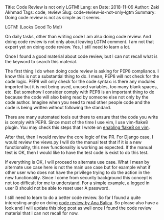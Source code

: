 Title: Code Review is not only LGTM!
Lang: en
Date: 2018-11-09
Author: Zaki Akhmad
Tags: code, review
Slug: code-review-is-not-only-lgtm
Summary: Doing code review is not as simple as it seems.

LGTM! (Looks Good To Me!)

On daily tasks, other than writing code I am also doing code review.
And doing code review is not only about leaving LGTM comment. I am not that
expert yet on doing code review. Yes, I still need to learn a lot.

Once I found a good material about code review, but I can not recall what is the
keyword to search this material.

The first thing I do when doing code review is asking for PEP8 compliance. I
know this is not a substantial thing to do. I mean, PEP8 will not check for the
code logic. PEP8 will only check for the code syntax: is there any modules
imported but it is not being used, unused variables, too many blank spaces, etc.
But somehow I consider comply with PEP8 is an important thing to do because the
code will also being read by someone else not only by the code author. Imagine
when you need to read other people code and the code is being written without
following the standard.

There are many automated tools out there to ensure that the code you write is
comply with PEP8. Since most of the time I use vim, I use vim-flake8 plugin.
You may check this steps that I wrote on [enabling flake8 on
vim](https://gist.github.com/za/983db825aee2dc352d5341da357cbfb4).

After that, then I would review the core logic of the PR. For Django case, I
would review the views.py I will do the manual test that if it is a new
functionality, this new functionality is working as expected. If the manual
test is OK, then I would like to have the test code is exist to do this test.

If everything is OK, I will proceed to alternate use case. What I mean by
alternate use case here is not the main use case but for example what if other
user who does not have the privilege trying to do the action in the new
functionality. Since I come from security background this concept is not too
difficult for me to understand. For a simple example, a logged in user B should
not be able to reset user A password.

I still need to learn to do a better code review. So far I found a quite
interesting angle on doing [code review by Ana
Balica](https://ana-balica.github.io/2017/05/28/humanizing-among-coders/). So
please also have a look and I will update this blog post as well once I found
the code review material that I can not recall for now.
